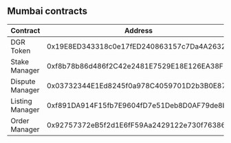 ## Mumbai contracts

| Contract        | Address                                    |
|-----------------|--------------------------------------------|
| DGR Token       | 0x19E8ED343318c0e17fED240863157c7Da4A26326 | 
| Stake Manager   | 0xf8b78b86d486f2C42e2481E7529E18E126EA38FF |
| Dispute Manager | 0x03732344E1Ed8245f0a978C4059701D2b3B0E87a |
| Listing Manager | 0xf891DA914F15fb7E9604fD7e51Deb8D0AF79de8b |
| Order Manager   | 0x92757372eB5f2d1E6fF59Aa2429122e730f76386 |


